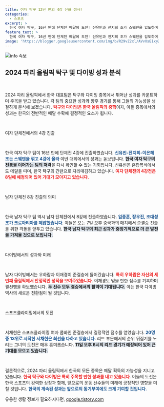 ```yaml
---
title: 여자 탁구 12년 만의 4강 신화 성사!
categories:
  - 스포츠
excerpt: >
  한국 여자 탁구, 16년 만에 단체전 메달에 도전! 신유빈과 전지희 조가 스웨덴을 압도하며 4강진출. 남자팀도 8강에 나서며 금메달의 꿈을 이어간다. 준결승은 정통의 중국과 대결!
feature_text: >
  한국 여자 탁구, 16년 만에 단체전 메달에 도전! 신유빈과 전지희 조가 스웨덴을 압도하며 4강진출. 남자팀도 8강에 나서며 금메달의 꿈을 이어간다. 준결승은 정통의 중국과 대결!
image: 'https://blogger.googleusercontent.com/img/b/R29vZ2xl/AVvXsEixyZcFfHzMRdzZMjFBmAUKJYCLCGyLL1o632UiGVXcaFdKo_bkvkuCioo0uUKlGfBVcT3P84aROyZIXSBEx3Aw5nCQ3pTgDom1WDC4m8eifvWiAmWEEVb4x6G_l8C0QH225ldMjyaFvpxGEBGNO37VmDTDMHGhJPq73UglMfDca1-0aw/s1600/blogspot.png'
---
```


<p><img src="https://blogger.googleusercontent.com/img/b/R29vZ2xl/AVvXsEixyZcFfHzMRdzZMjFBmAUKJYCLCGyLL1o632UiGVXcaFdKo_bkvkuCioo0uUKlGfBVcT3P84aROyZIXSBEx3Aw5nCQ3pTgDom1WDC4m8eifvWiAmWEEVb4x6G_l8C0QH225ldMjyaFvpxGEBGNO37VmDTDMHGhJPq73UglMfDca1-0aw/s1600/blogspot.png" alt="info 속보" /></p>

<h2 data-ke-size="size26">2024 파리 올림픽 탁구 및 다이빙 성과 분석</h2>

<p data-ke-size="size16">&nbsp;</p>

<p>2024 파리 올림픽에서 한국 대표팀은 탁구와 다이빙 종목에서 뛰어난 성과를 카운트하며 주목을 받고 있습니다. 각 팀의 중요한 성과와 향후 경기를 통해 그들의 가능성을 냉철하게 분석해 보겠습니다. <b><span style="color: #ee2323;">탁구와 다이빙은 한국 올림픽의 중핵</span></b>이자, 이들 종목에서의 성과는 한국의 전반적인 메달 수확에 결정적인 요소가 됩니다. </p>

<p data-ke-size="size16">&nbsp;</p>

<p>여자 단체전에서의 4강 진출</p>

<p data-ke-size="size16">&nbsp;</p>

<p>한국 여자 탁구 팀이 16년 만에 단체전 4강에 진출하였습니다. <b><span style="color: #1a5490;">신유빈-전지희-이은혜 조는 스웨덴을 꺾고 4강에 올라</span></b> 이번 대회에서의 성과는 돋보입니다. <b><span style="background-color: #21538527;">한국 여자 탁구의 전통을 이어가는 팀의 저력</span></b>을 다시 확인할 수 있는 기회입니다. 신유빈은 혼합복식에서도 메달을 따며, 한국 탁구의 간판으로 자리매김하고 있습니다. <b><span style="color: #ee2323;">여자 단체전의 4강전은 8일에 예정되어 있어 기대가 모아지고 있습니다.</span></b></p>

<p data-ke-size="size16">&nbsp;</p>

<p>남자 단체전 8강 진출의 의미</p>

<p data-ke-size="size16">&nbsp;</p>

<p>한국 남자 탁구 팀 역시 남자 단체전에서 8강에 진출하였습니다. <b><span style="color: #1a5490;">임종훈, 장우진, 조대성 조가 크로아티아를 제압했습니다</span></b>. 이들은 오는 7일 오후 중국과의 매치에서 준결승 진출을 위한 격돌을 앞두고 있습니다. <b><span style="background-color: #21538527;">한국 남자 탁구의 최근 성과가 중장기적으로 더 큰 발전을 가져올 것으로 보입니다.</span></b></p>

<p data-ke-size="size16">&nbsp;</p>

<p>다이빙에서의 성과와 미래</p>

<p data-ke-size="size16">&nbsp;</p>

<p>남자 다이빙에서는 우하람과 이재경이 준결승에 들어갔습니다. <b><span style="color: #ee2323;">특히 우하람은 자신의 세 번째 올림픽에서 안정적인 성적을 보여주었습니다</span></b>. 이재경도 믿을 만한 점수를 기록하며 결선행을 확보했습니다. <b><span style="background-color: #21538527;">두 선수 모두 결승에서의 활약이 기대됩니다.</span></b> 이는 한국 다이빙 역사의 새로운 전환점이 될 것입니다.</p>

<p data-ke-size="size16">&nbsp;</p>

<p>스포츠클라이밍에서의 도전</p>

<p data-ke-size="size16">&nbsp;</p>

<p>서채현은 스포츠클라이밍 여자 콤바인 준결승에서 결정적인 점수를 얻었습니다. <b><span style="color: #1a5490;">20명 중 13위로 시작한 서채현은 최선을 다하고 있습니다.</span></b> 리드 부문에서의 순위 뒤집기를 노리는 그녀의 도전은 매우 흥미롭습니다. <b><span style="background-color: #21538527;">11일 오후 6시의 리드 경기가 예정되어 있어 큰 기대를 모으고 있습니다.</span></b></p>

<p data-ke-size="size16">&nbsp;</p>

<p>결론적으로, 2024 파리 올림픽에서 한국의 모든 종목은 메달 획득의 가능성을 지니고 있습니다. <b><span style="color: #ee2323;">한국 탁구와 다이빙은 특히 주목할 만한 성과를 내고 있습니다</span></b>. 이들의 도전은 한국 스포츠의 강력한 상징과 함께, 앞으로의 운동 선수들의 미래에 긍정적인 영향을 미칠 것입니다. <b><span style="color: #1a5490;">한국의 계속된 성과는 앞으로의 동기부여에도 크게 기여할 것입니다.</span></b></p>
유용한 생활 정보가 필요하시다면, <a href="https://qoogle.tistory.com" rel="dofollow">qoogle.tistory.com</a>


